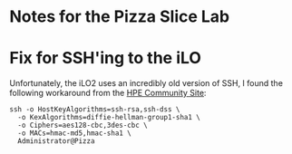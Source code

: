 # Notes for the Pizza Slice Lab

# Fix for SSH'ing to the iLO
Unfortunately, the iLO2 uses an incredibly old version of SSH, I found the following workaround from the [HPE Community Site](https://community.hpe.com/t5/Remote-Lights-Out-Mgmt-iLO-2-iLO/Unable-to-SSH-to-iLO2-with-OpenSSH-6-2/td-p/6050925):
```
ssh -o HostKeyAlgorithms=ssh-rsa,ssh-dss \
  -o KexAlgorithms=diffie-hellman-group1-sha1 \
  -o Ciphers=aes128-cbc,3des-cbc \
  -o MACs=hmac-md5,hmac-sha1 \
  Administrator@Pizza
```

